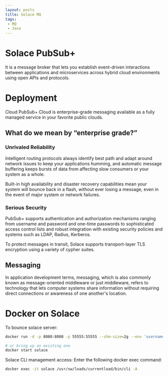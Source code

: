 ```yaml
---
layout: posts
title: Solace MQ
tags:
 - MQ
 - Java
---
```

# Solace PubSub+ 
It is a message broker that lets you establish event-driven interactions between applications and microservices across hybrid cloud environments using open APIs and protocols.

# Deployment 

Cloud
PubSub+ Cloud is enterprise-grade messaging available as a fully managed service in your favorite public clouds.

## What do we mean by “enterprise grade?”
### Unrivaled Reliability
Intelligent routing protocols always identify best path and adapt around network issues to keep your applications humming, and automatic message buffering keeps bursts of data from affecting slow consumers or your system as a whole.

Built-in high availability and disaster recovery capabilities mean your system will bounce back in a flash, without ever losing a message, even in the event of major system or network failures.

### Serious Security
PubSub+ supports authentication and authorization mechanisms ranging from username and password and one-time passwords to sophisticated access control lists and robust integration with existing security policies and systems such as LDAP, Radius, Kerberos.

To protect messages in transit, Solace supports transport-layer TLS encryption using a variety of cypher suites.

## Messaging

In application development terms, messaging, which is also commonly known as message-oriented middleware or just middleware, refers to technology that lets computer systems share information without requiring direct connections or awareness of one another's location.

# Docker on Solace
To bounce solace server:
```bash
docker run -d -p 8080:8080 -p 55555:55555 --shm-size=2g --env 'username_admin_globalaccesslevel=admin' --env 'username_admin_password=admin' --name=solace solace-pubsub-standard:8.11.0.1029

# or bring up an existing one
docker start solace
```

Solace CLI management access:
Enter the following docker exec command:
```bash
docker exec -it solace /usr/sw/loads/currentload/bin/cli -A
```

